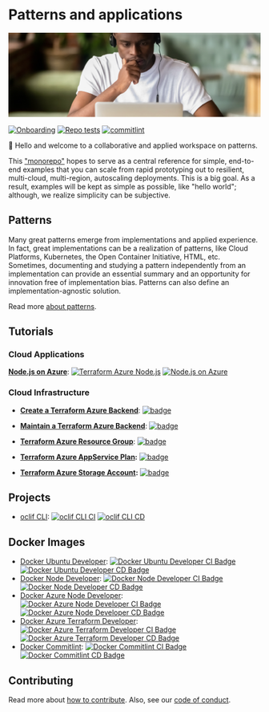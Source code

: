 # Patterns and applications

![tutorials-banner](./media/tutorial-banner.png)

[![Onboarding][badge-onboarding]][devops-onboarding] [![Repo tests][badge-repo]][devops-repo] [![commitlint][badge-commitlint]][devops-commitlint]

👋 Hello and welcome to a collaborative and applied workspace on patterns.

This ["monorepo"][monorepo] hopes to serve as a central reference for simple, end-to-end examples that you can scale from rapid prototyping out to resilient, multi-cloud, multi-region, autoscaling deployments. This is a big goal. As a result, examples will be kept as simple as possible, like "hello world"; although, we realize simplicity can be subjective.

## Patterns

Many great patterns emerge from implementations and applied experience. In fact, great implementations can be a realization of patterns, like Cloud Platforms, Kubernetes, the Open Container Initiative, HTML, etc. Sometimes, documenting and studying a pattern independently from an implementation can provide an essential summary and an opportunity for innovation free of implementation bias. Patterns can also define an implementation-agnostic solution.

Read more [about patterns][patterns].

## Tutorials

### Cloud Applications

**[Node.js on Azure][tutorials-node-azure]**: [![Terraform Azure Node.js][badge-tutorials-node-azure-infrastructure]][tutorials-node-azure] [![Node.js on Azure][badge-tutorials-node-azure-app]][tutorials-node-azure]

### Cloud Infrastructure

- **[Create a Terraform Azure Backend][tutorials-terraform-azure-backend]**: [![badge][badge-tutorials-terraform-azure-backend-create]][tutorials-terraform-azure-backend]
- **[Maintain a Terraform Azure Backend][tutorials-terraform-azure-backend]**: [![badge][badge-tutorials-terraform-azure-backend-maintain]][tutorials-terraform-azure-backend]

- **[Terraform Azure Resource Group][tutorials-terraform-azure-rg]**: [![badge][badge-tutorials-terraform-azure-rg]][tutorials-terraform-azure-rg]
- **[Terraform Azure AppService Plan][tutorials-terraform-azure-app-service-plan]:** [![badge][badge-tutorials-terraform-azure-app-service-plan]][tutorials-terraform-azure-app-service-plan]
- **[Terraform Azure Storage Account][tutorials-terraform-azure-storage-account]:** [![badge][badge-tutorials-terraform-azure-storage-account]][tutorials-terraform-azure-storage-account]

## Projects

- [oclif CLI][oclif-cli]: [![oclif CLI CI][oclif-cli-ci-workflow-badge]][oclif-cli] [![oclif CLI CD][oclif-cli-cd-workflow-badge]][oclif-cli]

## Docker Images

- [Docker Ubuntu Developer][docker-ubuntu]: [![Docker Ubuntu Developer CI Badge][docker-ubuntu-ci-workflow-badge]][docker-ubuntu] [![Docker Ubuntu Developer CD Badge][docker-ubuntu-cd-workflow-badge]][docker-ubuntu]
- [Docker Node Developer][docker-node]: [![Docker Node Developer CI Badge][docker-node-ci-workflow-badge]][docker-node] [![Docker Node Developer CD Badge][docker-node-cd-workflow-badge]][docker-node]
- [Docker Azure Node Developer][docker-az-node]: [![Docker Azure Node Developer CI Badge][docker-az-node-ci-workflow-badge]][docker-az-node] [![Docker Azure Node Developer CD Badge][docker-az-node-cd-workflow-badge]][docker-az-node]
- [Docker Azure Terraform Developer][docker-az-terraform]: [![Docker Azure Terraform Developer CI Badge][docker-az-terraform-ci-workflow-badge]][docker-az-terraform] [![Docker Azure Terraform Developer CD Badge][docker-az-terraform-cd-workflow-badge]][docker-az-terraform]
- [Docker Commitlint][docker-commitlint]: [![Docker Commitlint CI Badge][docker-commitlint-ci-workflow-badge]][docker-commitlint] [![Docker Commitlint CD Badge][docker-commitlint-cd-workflow-badge]][docker-commitlint]

## Contributing

Read more about [how to contribute][contributing]. Also, see our [code of conduct][code-of-conduct].

[contributing]: ./docs/CONTRIBUTING.md
[code-of-conduct]: ./docs/CODE_OF_CONDUCT.md
[patterns]: ./docs/patterns/#readme
[monorepo]: https://en.wikipedia.org/wiki/Monorepo
[badge-onboarding]: https://github.com/ourchitecture/panda/workflows/onboarding/badge.svg
[devops-onboarding]: https://github.com/ourchitecture/panda/actions?query=workflow%3AOnboarding
[badge-repo]: https://github.com/ourchitecture/panda/workflows/repo-test/badge.svg
[devops-repo]: https://github.com/ourchitecture/panda/actions?query=workflow%3A%22Repo+tests%22
[badge-commitlint]: https://github.com/ourchitecture/panda/workflows/commitlint/badge.svg
[devops-commitlint]: https://github.com/ourchitecture/panda/actions?query=workflow%3Acommitlint
[tutorials-terraform-azure-backend]: ./src/tutorials/terraform/azure/backend/#readme
[badge-tutorials-terraform-azure-backend-create]: https://github.com/ourchitecture/panda/workflows/tutorials-terraform-azure-backend-create/badge.svg
[badge-tutorials-terraform-azure-backend-maintain]: https://github.com/ourchitecture/panda/workflows/tutorials-terraform-azure-backend-maintain/badge.svg
[tutorials-terraform-azure-rg]: ./src/tutorials/terraform/azure/resource-group/#readme
[badge-tutorials-terraform-azure-rg]: https://github.com/ourchitecture/panda/workflows/tutorials-terraform-azure-resource_group/badge.svg
[tutorials-terraform-azure-app-service-plan]: ./src/tutorials/terraform/azure/app-service-plan/#readme
[badge-tutorials-terraform-azure-app-service-plan]: https://github.com/ourchitecture/panda/workflows/tutorials-terraform-azure-app_service_plan/badge.svg
[tutorials-terraform-azure-storage-account]: ./src/tutorials/terraform/azure/storage-account/#readme
[badge-tutorials-terraform-azure-storage-account]: https://github.com/ourchitecture/panda/workflows/tutorials-terraform-azure-storage_account/badge.svg
[tutorials-node-azure]: ./src/tutorials/node/azure/#readme
[badge-tutorials-node-azure-app]: https://github.com/ourchitecture/panda/workflows/tutorials_node-azure_app/badge.svg
[badge-tutorials-node-azure-infrastructure]: https://github.com/ourchitecture/panda/workflows/tutorials_node-azure_infra/badge.svg
[oclif-cli-ci-workflow-badge]: https://github.com/ourchitecture/panda/workflows/cli-node-oclif_ci/badge.svg
[oclif-cli-cd-workflow-badge]: https://github.com/ourchitecture/panda/workflows/cli-node-oclif_cd/badge.svg
[oclif-cli]: ./src/cli/node/oclif/#readme
[docker-ubuntu-ci-workflow-badge]: https://github.com/ourchitecture/panda/workflows/docker-devops-ubuntu_ci/badge.svg
[docker-ubuntu-cd-workflow-badge]: https://github.com/ourchitecture/panda/workflows/docker-devops-ubuntu_cd/badge.svg
[docker-ubuntu]: ./src/docker/ubuntu/#readme
[docker-node-ci-workflow-badge]: https://github.com/ourchitecture/panda/workflows/docker-devops-node_ci/badge.svg
[docker-node-cd-workflow-badge]: https://github.com/ourchitecture/panda/workflows/docker-devops-node_cd/badge.svg
[docker-node]: ./src/docker/node/#readme
[docker-az-node-ci-workflow-badge]: https://github.com/ourchitecture/panda/workflows/docker-devops-az-node_ci/badge.svg
[docker-az-node-cd-workflow-badge]: https://github.com/ourchitecture/panda/workflows/docker-devops-az-node_cd/badge.svg
[docker-az-node]: ./src/docker/az-node/#readme
[docker-az-terraform-ci-workflow-badge]: https://github.com/ourchitecture/panda/workflows/docker-devops-az-terraform_ci/badge.svg
[docker-az-terraform-cd-workflow-badge]: https://github.com/ourchitecture/panda/workflows/docker-devops-az-terraform_cd/badge.svg
[docker-az-terraform]: ./src/docker/az-terraform/#readme
[docker-commitlint-ci-workflow-badge]: https://github.com/ourchitecture/panda/workflows/docker-devops-commitlint_ci/badge.svg
[docker-commitlint-cd-workflow-badge]: https://github.com/ourchitecture/panda/workflows/docker-devops-commitlint_cd/badge.svg
[docker-commitlint]: ./src/docker/commitlint/#readme
